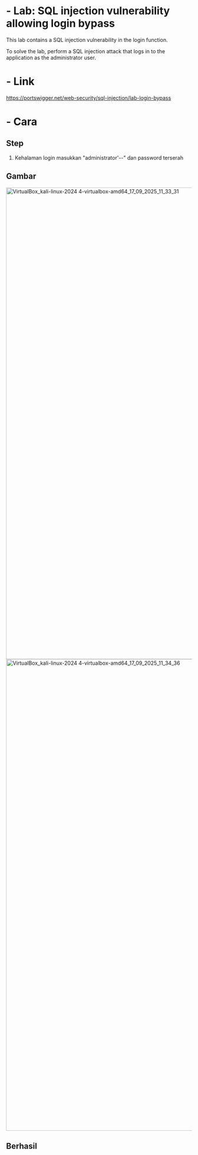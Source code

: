 # - Lab: SQL injection vulnerability allowing login bypass
 This lab contains a SQL injection vulnerability in the login function.

To solve the lab, perform a SQL injection attack that logs in to the application as the administrator user.  

# - Link
https://portswigger.net/web-security/sql-injection/lab-login-bypass

# - Cara

## Step
1. Kehalaman login masukkan "administrator'--" dan password terserah

## Gambar
<img width="2304" height="1276" alt="VirtualBox_kali-linux-2024 4-virtualbox-amd64_17_09_2025_11_33_31" src="https://github.com/user-attachments/assets/d4098642-2c75-4639-93eb-5447ebe36b9c" />
<img width="2304" height="1276" alt="VirtualBox_kali-linux-2024 4-virtualbox-amd64_17_09_2025_11_34_36" src="https://github.com/user-attachments/assets/301e62a8-5abf-498a-a7a6-95d5836468cd" />

## Berhasil



